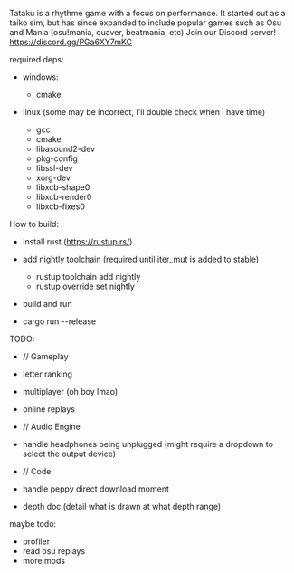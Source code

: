 Tataku is a rhythme game with a focus on performance.
It started out as a taiko sim, but has since expanded to include popular games such as Osu and Mania (osu!mania, quaver, beatmania, etc)
Join our Discord server! https://discord.gg/PGa6XY7mKC

required deps:
 - windows:
   - cmake

 - linux (some may be incorrect, I'll double check when i have time)
   - gcc
   - cmake
   - libasound2-dev
   - pkg-config
   - libssl-dev
   - xorg-dev
   - libxcb-shape0
   - libxcb-render0
   - libxcb-fixes0

How to build:
 - install rust (https://rustup.rs/)

 - add nightly toolchain (required until iter_mut is added to stable)
   - rustup toolchain add nightly
   - rustup override set nightly

 - build and run
  - cargo run --release
   

TODO:
- // Gameplay
 - letter ranking
 - multiplayer (oh boy lmao)
 - online replays

- // Audio Engine
 - handle headphones being unplugged (might require a dropdown to select the output device)

- // Code
 - handle peppy direct download moment
 - depth doc (detail what is drawn at what depth range)

maybe todo:
 - profiler
 - read osu replays
 - more mods

